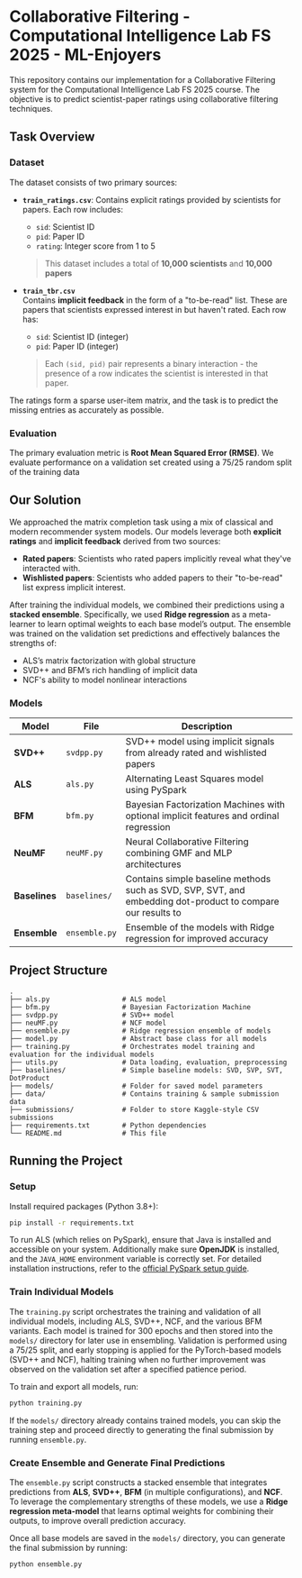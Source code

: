 # Collaborative Filtering - Computational Intelligence Lab FS 2025 - ML-Enjoyers
This repository contains our implementation for a Collaborative Filtering system for the Computational Intelligence Lab FS 2025 course. 
The objective is to predict scientist-paper ratings using collaborative filtering techniques.


## Task Overview

### Dataset
The dataset consists of two primary sources:

- **`train_ratings.csv`**: Contains explicit ratings provided by scientists for papers. Each row includes:
  - `sid`: Scientist ID
  - `pid`: Paper ID
  - `rating`: Integer score from 1 to 5
  > This dataset includes a total of **10,000 scientists** and **10,000 papers**

- **`train_tbr.csv`**  
  Contains **implicit feedback** in the form of a "to-be-read" list. These are papers that scientists expressed interest in but haven't rated. Each row has:
  - `sid`: Scientist ID (integer)
  - `pid`: Paper ID (integer)  
  > Each `(sid, pid)` pair represents a binary interaction - the presence of a row indicates the scientist is interested in that paper.

The ratings form a sparse user-item matrix, and the task is to predict the missing entries as accurately as possible.

### Evaluation
The primary evaluation metric is **Root Mean Squared Error (RMSE)**. We evaluate performance on a validation set created using a 75/25 random split of the training data


## Our Solution
We approached the matrix completion task using a mix of classical and modern recommender system models. Our models leverage both **explicit ratings** and **implicit feedback** derived from two sources:
- **Rated papers**: Scientists who rated papers implicitly reveal what they've interacted with.
- **Wishlisted papers**: Scientists who added papers to their "to-be-read" list express implicit interest.

After training the individual models, we combined their predictions using a **stacked ensemble**. Specifically, we used **Ridge regression** as a meta-learner to learn optimal weights to each base model’s output. The ensemble was trained on the validation set predictions and effectively balances the strengths of:
- ALS’s matrix factorization with global structure
- SVD++ and BFM’s rich handling of implicit data
- NCF's ability to model nonlinear interactions

### Models
| Model              | File         | Description |
|-------------------|--------------|-------------|
| **SVD++**         | `svdpp.py`   | SVD++ model using implicit signals from already rated and wishlisted papers |
| **ALS**           | `als.py`     | Alternating Least Squares model using PySpark |
| **BFM**           | `bfm.py`     | Bayesian Factorization Machines with optional implicit features and ordinal regression |
| **NeuMF**         | `neuMF.py`   | Neural Collaborative Filtering combining GMF and MLP architectures |
| **Baselines**     | `baselines/` | Contains simple baseline methods such as SVD, SVP, SVT, and embedding dot-product to compare our results to |
| **Ensemble**      | `ensemble.py`| Ensemble of the models with Ridge regression for improved accuracy |



## Project Structure
```
.
├── als.py                  # ALS model
├── bfm.py                  # Bayesian Factorization Machine
├── svdpp.py                # SVD++ model
├── neuMF.py                # NCF model
├── ensemble.py             # Ridge regression ensemble of models
├── model.py                # Abstract base class for all models
├── training.py             # Orchestrates model training and evaluation for the individual models
├── utils.py                # Data loading, evaluation, preprocessing
├── baselines/              # Simple baseline models: SVD, SVP, SVT, DotProduct
├── models/                 # Folder for saved model parameters
├── data/                   # Contains training & sample submission data
├── submissions/            # Folder to store Kaggle-style CSV submissions
├── requirements.txt        # Python dependencies
└── README.md               # This file
```

## Running the Project
### Setup
Install required packages (Python 3.8+):

```bash
pip install -r requirements.txt
```
To run ALS (which relies on PySpark), ensure that Java is installed and accessible on your system. Additionally make sure **OpenJDK** is installed, and the `JAVA_HOME` environment variable is correctly set. For detailed installation instructions, refer to the [official PySpark setup guide](https://spark.apache.org/docs/latest/api/python/getting_started/install.html).


### Train Individual Models
The `training.py` script orchestrates the training and validation of all individual models, including ALS, SVD++, NCF, and the various BFM variants. Each model is trained for 300 epochs and then stored into the `models/` directory for later use in ensembling. Validation is performed using a 75/25 split, and early stopping is applied for the PyTorch-based models (SVD++ and NCF), halting training when no further improvement was observed on the validation set after a specified patience period.

To train and export all models, run:

```bash
python training.py
```

If the `models/` directory already contains trained models, you can skip the training step and proceed directly to generating the final submission by running `ensemble.py`.


### Create Ensemble and Generate Final Predictions
The `ensemble.py` script constructs a stacked ensemble that integrates predictions from **ALS**, **SVD++**, **BFM** (in multiple configurations), and **NCF**. To leverage the complementary strengths of these models, we use a **Ridge regression meta-model** that learns optimal weights for combining their outputs, to improve overall prediction accuracy.

Once all base models are saved in the `models/` directory, you can generate the final submission by running:

```bash
python ensemble.py
```



